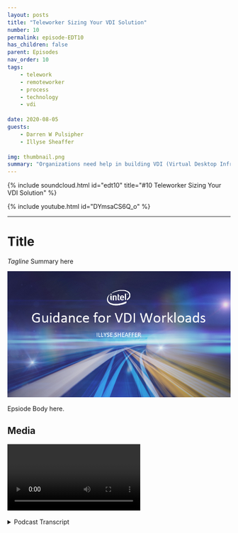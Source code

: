 ```yaml
---
layout: posts
title: "Teleworker Sizing Your VDI Solution"
number: 10
permalink: episode-EDT10
has_children: false
parent: Episodes
nav_order: 10
tags:
    - telework
    - remoteworker
    - process
    - technology
    - vdi

date: 2020-08-05
guests:
    - Darren W Pulsipher
    - Illyse Sheaffer

img: thumbnail.png
summary: "Organizations need help in building VDI (Virtual Desktop Infrastructure) solutions immediately. As IT Departments are adding VDI licenses locally to their current systems, they need to be aware that licenses alone don’t solve all of their problems."
---
```


{% include soundcloud.html id="edt10" title="#10 Teleworker Sizing Your VDI Solution" %}

{% include youtube.html id="DYmsaCS6Q_o" %}

---

# Title

*Tagline*
Summary here

![episode image](./thumbnail.png)

Epsiode Body here.

## Media

<video src='url'></video>

<details>
<summary> Podcast Transcript </summary>

<p></p>

</details>
